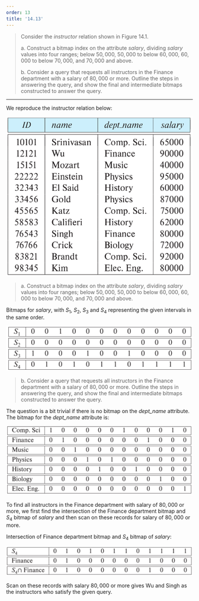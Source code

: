 ```yaml
---
order: 13
title: '14.13'
---
```

> Consider the _instructor_ relation shown in Figure 14.1. 
> 
> a. Construct a bitmap index on the attribute _salary_, dividing _salary_ values 
> into four ranges; below $50,000$, $50,000$ to below $60,000$, $60,000$ to below $70,000$, 
> and $70,000$ and above. 
> 
> b. Consider a query that requests all instructors in the Finance department with a 
> salary of $80,000$ or more. Outline the steps in answering the query, and show the final 
> and intermediate bitmaps constructed to answer the query. 

--------------------------------

We reproduce the instructor relation below: 

<img src="14.13_answer.png">

> a. Construct a bitmap index on the attribute _salary_, dividing _salary_ values 
> into four ranges; below $50,000$, $50,000$ to below $60,000$, $60,000$ to below $70,000$, 
> and $70,000$ and above. 

Bitmaps for _salary_, with $S_1$, $S_2$, $S_3$ and $S_4$ representing the given intervals 
in the same order. 

<img src="14.13_bitmap_index.png">

> b. Consider a query that requests all instructors in the Finance department with a 
> salary of $80,000$ or more. Outline the steps in answering the query, and show the final 
> and intermediate bitmaps constructed to answer the query. 

The question is a bit trivial if there is no bitmap on the _dept_name_ attribute. The bitmap for 
the _dept_name_ attribute is: 


<img src="14.13_bitmap_index_on_deptname.png">

To find all instructors in the Finance department with salary of $80,000$ or more, we first 
find the intersection of the Finance department bitmap and $S_4$ bitmap of _salary_ and then scan 
on these records for salary of $80,000$ or more. 

Intersection of Finance department bitmap and $S_4$ bitmap of _salary_: 

<img src="14.13_bitmap_intersection.png">

Scan on these records with salary $80,000$ or more gives Wu and Singh as the instructors who 
satisfy the given query. 